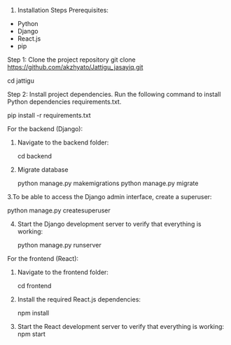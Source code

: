 1. Installation Steps
Prerequisites:
- Python
- Django
- React.js 
- pip

Step 1: Clone the project repository
git clone https://github.com/akzhyato/Jattigu_jasayiq.git

cd jattigu


Step 2: Install project dependencies. Run the following command to install Python dependencies   requirements.txt.

   pip install -r requirements.txt

For the backend (Django):
1. Navigate to the backend folder:

   cd backend

2. Migrate database

   python manage.py makemigrations
   python manage.py migrate

3.To be able to access the Django admin interface, create a superuser:
   
   python manage.py createsuperuser

4. Start the Django development server to verify that everything is working:

   python manage.py runserver

For the frontend (React):
1. Navigate to the frontend folder:

   cd frontend

2. Install the required React.js dependencies:

   npm install

4. Start the React development server to verify that everything is working:
   npm start
